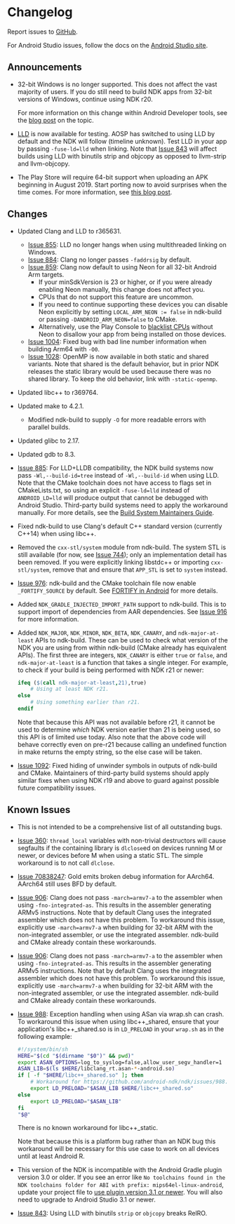 # Changelog

Report issues to [GitHub].

For Android Studio issues, follow the docs on the [Android Studio site].

[GitHub]: https://github.com/android-ndk/ndk/issues
[Android Studio site]: http://tools.android.com/filing-bugs

## Announcements

 * 32-bit Windows is no longer supported. This does not affect the vast majority
   of users. If you do still need to build NDK apps from 32-bit versions of
   Windows, continue using NDK r20.

   For more information on this change within Android Developer tools, see the
   [blog post] on the topic.

[blog post]: https://android-developers.googleblog.com/2019/06/moving-android-studio-and-android.html

 * [LLD](https://lld.llvm.org/) is now available for testing. AOSP has switched
   to using LLD by default and the NDK will follow (timeline unknown). Test LLD
   in your app by passing `-fuse-ld=lld` when linking. Note that [Issue 843]
   will affect builds using LLD with binutils strip and objcopy as opposed to
   llvm-strip and llvm-objcopy.

 * The Play Store will require 64-bit support when uploading an APK beginning in
   August 2019. Start porting now to avoid surprises when the time comes. For
   more information, see [this blog post](https://android-developers.googleblog.com/2017/12/improving-app-security-and-performance.html).

## Changes

 * Updated Clang and LLD to r365631.
     * [Issue 855]: LLD no longer hangs when using multithreaded linking on
       Windows.
     * [Issue 884]: Clang no longer passes `-faddrsig` by default.
     * [Issue 859]: Clang now default to using Neon for all 32-bit Android Arm
       targets.
         * If your minSdkVersion is 23 or higher, or if you were already
           enabling Neon manually, this change does not affect you.
         * CPUs that do not support this feature are uncommon.
         * If you need to continue supporting these devices you can disable
           Neon explicitly by setting `LOCAL_ARM_NEON := false` in ndk-build or
           passing `-DANDROID_ARM_NEON=false` to CMake.
         * Alternatively, use the Play Console to [blacklist CPUs] without
           Neon to disallow your app from being installed on those devices.
     * [Issue 1004]: Fixed bug with bad line number information when building
       Arm64 with `-O0`.
     * [Issue 1028]: OpenMP is now available in both static and shared variants.
       Note that shared is the default behavior, but in prior NDK releases the
       static library would be used because there was no shared library. To keep
       the old behavior, link with `-static-openmp`.
 * Updated libc++ to r369764.
 * Updated make to 4.2.1.
     * Modified ndk-build to supply `-O` for more readable errors with parallel
       builds.
 * Updated glibc to 2.17.
 * Updated gdb to 8.3.
 * [Issue 885]: For LLD+LLDB compatibility, the NDK build systems now pass
   `-Wl,--build-id=tree` instead of `-Wl,--build-id` when using LLD. Note that
   the CMake toolchain does not have access to flags set in CMakeLists.txt, so
   using an explicit `-fuse-ld=lld` instead of `ANDROID_LD=lld` will produce
   output that cannot be debugged with Android Studio. Third-party build systems
   need to apply the workaround manually. For more details, see the [Build
   System Maintainers Guide][maintainer_linkers].
 * Fixed ndk-build to use Clang's default C++ standard version (currently C++14)
   when using libc++.
 * Removed the `cxx-stl/system` module from ndk-build. The system STL is still
   available (for now, see [Issue 744]); only an implementation detail has been
   removed. If you were explicitly linking libstdc++ or importing
   `cxx-stl/system`, remove that and ensure that `APP_STL` is set to `system`
   instead.
 * [Issue 976]: ndk-build and the CMake toolchain file now enable
   `_FORTIFY_SOURCE` by default. See [FORTIFY in Android] for more details.
 * Added `NDK_GRADLE_INJECTED_IMPORT_PATH` support to ndk-build. This is to
   support import of dependencies from AAR dependencies. See [Issue 916] for
   more information.
 * Added `NDK_MAJOR`, `NDK_MINOR`, `NDK_BETA`, `NDK_CANARY`, and
   `ndk-major-at-least` APIs to ndk-build. These can be used to check what
   version of the NDK you are using from within ndk-build (CMake already has
   equivalent APIs). The first three are integers, `NDK_CANARY` is either `true`
   or `false`, and `ndk-major-at-least` is a function that takes a single
   integer. For example, to check if your build is being performed with NDK r21
   or newer:

   ```makefile
   ifeq ($(call ndk-major-at-least,21),true)
       # Using at least NDK r21.
   else
       # Using something earlier than r21.
   endif
   ```

   Note that because this API was not available before r21, it cannot be used to
   determine *which* NDK version earlier than 21 is being used, so this API is
   of limited use today. Also note that the above code will behave correctly
   even on pre-r21 because calling an undefined function in make returns the
   empty string, so the else case will be taken.
 * [Issue 1092]: Fixed hiding of unwinder symbols in outputs of ndk-build and
   CMake. Maintainers of third-party build systems should apply similar fixes
   when using NDK r19 and above to guard against possible future compatibility
   issues.

[FORTIFY in Android]: https://android-developers.googleblog.com/2017/04/fortify-in-android.html
[Issue 1004]: https://github.com/android-ndk/ndk/issues/1004
[Issue 1028]: https://github.com/android/ndk/issues/1028
[Issue 1092]: https://github.com/android/ndk/issues/1092
[Issue 744]: https://github.com/android/ndk/issues/744
[Issue 855]: https://github.com/android-ndk/ndk/issues/855
[Issue 859]: https://github.com/android-ndk/ndk/issues/859
[Issue 884]: https://github.com/android-ndk/ndk/issues/884
[Issue 885]: https://github.com/android-ndk/ndk/issues/885
[Issue 916]: https://github.com/android-ndk/ndk/issues/916
[Issue 976]: https://github.com/android/ndk/issues/976
[blacklist CPUs]: https://support.google.com/googleplay/android-developer/answer/7353455?hl=en
[maintainer_linkers]: https://android.googlesource.com/platform/ndk/+/master/docs/BuildSystemMaintainers.md#Linkers

## Known Issues

 * This is not intended to be a comprehensive list of all outstanding bugs.
 * [Issue 360]: `thread_local` variables with non-trivial destructors will cause
   segfaults if the containing library is `dlclose`ed on devices running M or
   newer, or devices before M when using a static STL. The simple workaround is
   to not call `dlclose`.
 * [Issue 70838247]: Gold emits broken debug information for AArch64. AArch64
   still uses BFD by default.
 * [Issue 906]: Clang does not pass `-march=armv7-a` to the assembler when using
   `-fno-integrated-as`. This results in the assembler generating ARMv5
   instructions. Note that by default Clang uses the integrated assembler which
   does not have this problem. To workaround this issue, explicitly use
   `-march=armv7-a` when building for 32-bit ARM with the non-integrated
   assembler, or use the integrated assembler. ndk-build and CMake already
   contain these workarounds.
 * [Issue 906]: Clang does not pass `-march=armv7-a` to the assembler when using
   `-fno-integrated-as`. This results in the assembler generating ARMv5
   instructions. Note that by default Clang uses the integrated assembler which
   does not have this problem. To workaround this issue, explicitly use
   `-march=armv7-a` when building for 32-bit ARM with the non-integrated
   assembler, or use the integrated assembler. ndk-build and CMake already
   contain these workarounds.
 * [Issue 988]: Exception handling when using ASan via wrap.sh can crash. To
   workaround this issue when using libc++_shared, ensure that your
   application's libc++_shared.so is in `LD_PRELOAD` in your `wrap.sh` as in the
   following example:

   ```bash
   #!/system/bin/sh
   HERE="$(cd "$(dirname "$0")" && pwd)"
   export ASAN_OPTIONS=log_to_syslog=false,allow_user_segv_handler=1
   ASAN_LIB=$(ls $HERE/libclang_rt.asan-*-android.so)
   if [ -f "$HERE/libc++_shared.so" ]; then
       # Workaround for https://github.com/android-ndk/ndk/issues/988.
       export LD_PRELOAD="$ASAN_LIB $HERE/libc++_shared.so"
   else
       export LD_PRELOAD="$ASAN_LIB"
   fi
   "$@"
    ```

   There is no known workaround for libc++_static.

   Note that because this is a platform bug rather than an NDK bug this
   workaround will be necessary for this use case to work on all devices until
   at least Android R.
 * This version of the NDK is incompatible with the Android Gradle plugin
   version 3.0 or older. If you see an error like
   `No toolchains found in the NDK toolchains folder for ABI with prefix: mips64el-linux-android`,
   update your project file to [use plugin version 3.1 or newer]. You will also
   need to upgrade to Android Studio 3.1 or newer.
 * [Issue 843]: Using LLD with binutils `strip` or `objcopy` breaks RelRO.

[Issue 360]: https://github.com/android-ndk/ndk/issues/360
[Issue 70838247]: https://issuetracker.google.com/70838247
[Issue 843]: https://github.com/android-ndk/ndk/issues/843
[Issue 906]: https://github.com/android-ndk/ndk/issues/906
[Issue 988]: https://github.com/android-ndk/ndk/issues/988
[use plugin version 3.1 or newer]: https://developer.android.com/studio/releases/gradle-plugin#updating-plugin
